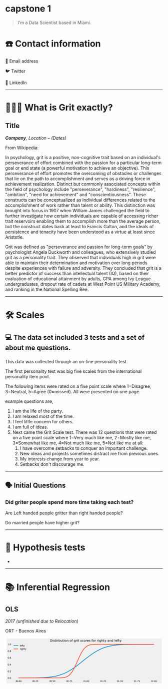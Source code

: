 # capstone 1

> I'm a Data Scientist based in Miami.

# ☎️ Contact information

📧 Email address

🐦 Twitter

🔗 LinkedIn

---

# **👩🏻‍💻** What is Grit exactly?

## Title

***Company**, Location – (Dates)*

From Wikipedia:

In psychology, grit is a positive, non-cognitive trait based on an individual's perseverance of effort combined with the passion for a particular long-term goal or end state (a powerful motivation to achieve an objective). This perseverance of effort promotes the overcoming of obstacles or challenges that lie on the path to accomplishment and serves as a driving force in achievement realization. Distinct but commonly associated concepts within the field of psychology include "perseverance", "hardiness", "resilience", "ambition", "need for achievement" and "conscientiousness". These constructs can be conceptualized as individual differences related to the accomplishment of work rather than talent or ability. This distinction was brought into focus in 1907 when William James challenged the field to further investigate how certain individuals are capable of accessing richer trait reservoirs enabling them to accomplish more than the average person, but the construct dates back at least to Francis Galton, and the ideals of persistence and tenacity have been understood as a virtue at least since Aristotle.

Grit was defined as "perseverance and passion for long-term goals" by psychologist Angela Duckworth and colleagues, who extensively studied grit as a personality trait. They observed that individuals high in grit were able to maintain their determination and motivation over long periods despite experiences with failure and adversity. They concluded that grit is a better predictor of success than intellectual talent (IQ), based on their evaluation of educational attainment by adults, GPA among Ivy League undergraduates, dropout rate of cadets at West Point US Military Academy, and ranking in the National Spelling Bee.

---

# 🛠 Scales

## 💻 The data set included 3 tests and a set of about me questions.

### 

This data was collected through an on-line personality test.

The first personality test was big five scales from the international personality item pool.

The following items were rated on a five point scale where 1=Disagree, 3=Neutral, 5=Agree (0=missed). All were presented on one page.

example questions are, 

1. I am the life of the party.
2. I am relaxed most of the time.
3. I feel little concern for others.
4. I am full of ideas.
1. Next came the Grit Scale test. There was 12 questions that were rated on a five point scale where 1=Very much like me, 2=Mostly like me, 3=Somewhat like me, 4=Not much like me, 5=Not like me at all:
    1. I have overcome setbacks to conquer an important challenge.
    2. New ideas and projects sometimes distract me from previous ones.
    3. My interests change from year to year.
    4. Setbacks don't discourage me.

---

## 🗣 Initial Questions

### Did griter people spend more time taking each test?

Are Left handed people gritter than right handed people?

Do married people have higher grit? 

---

# 📜 Hypothesis tests

- 

---

# 📚 Inferential Regression

## OLS

*2017 (unfinished due to Relocation)*

ORT - Buenos Aires

![capstone%201%20e7c2521707304e468e138e541d4e5325/Untitled.png](capstone%201%20e7c2521707304e468e138e541d4e5325/Untitled.png)